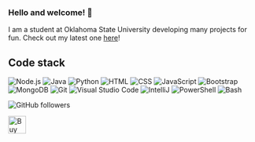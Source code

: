 ### Hello and welcome! 👋
I am a student at Oklahoma State University developing many projects for fun. Check out my latest one [here](https://github.com/GagePielsticker/Express-API-Boilerplate)!

## Code stack
![Node.js](https://img.shields.io/badge/-Node.js-333333?style=flat&logo=node.js)
![Java](https://img.shields.io/badge/-java-333333?style=flat&logo=java)
![Python](https://img.shields.io/badge/-Python-333333?style=flat&logo=python)
![HTML](https://img.shields.io/badge/-HTML-333333?style=flat&logo=HTML5)
![CSS](https://img.shields.io/badge/-CSS-333333?style=flat&logo=CSS3&logoColor=1572B6)
![JavaScript](https://img.shields.io/badge/-JavaScript-333333?style=flat&logo=javascript)
![Bootstrap](https://img.shields.io/badge/-Bootstrap-333333?style=flat&logo=bootstrap&logoColor=563D7C)
![MongoDB](https://img.shields.io/badge/-MongoDB-333333?style=flat&logo=mongodb)
![Git](https://img.shields.io/badge/-Git-333333?style=flat&logo=git)
![Visual Studio Code](https://img.shields.io/badge/-Visual%20Studio%20Code-333333?style=flat&logo=visual-studio-code&logoColor=007ACC)
![IntelliJ](https://img.shields.io/badge/-Intellij-333333?style=flat&logo=intellij&logoColor=007ACC)
![PowerShell](https://img.shields.io/badge/-PowerShell-333333?style=flat&logo=powershell&logoColor=007ACC)
![Bash](https://img.shields.io/badge/-Bash-333333?style=flat)

![GitHub followers](https://img.shields.io/github/followers/gagepielsticker?style=social)



<a href='https://ko-fi.com/G2G423UJN' target='_blank'><img height='36' style='border:0px;height:36px;' src='https://cdn.ko-fi.com/cdn/kofi2.png?v=2' border='0' alt='Buy Me a Coffee at ko-fi.com' /></a>
